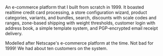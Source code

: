 An e-commerce platform that I built from scratch in 1999. It boasted realtime
credit card processing, a store configuration wizard, product categories,
variants, and bundles, search, discounts with scale codes and ranges,
zone-based shipping with weight thresholds, customer login with address book, a
simple template system, and PGP-encrypted email receipt delivery.

Modelled after Netscape's e-commerce platform at the time. Not bad for 1999!
We had about ten customers on the system.

